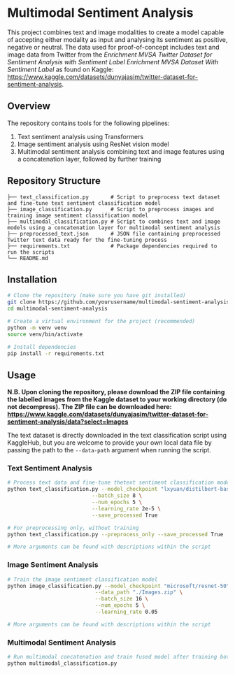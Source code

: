 # Multimodal Sentiment Analysis

This project combines text and image modalities to create a model capable of accepting either modality as input and analysing its sentiment as positive, negative or neutral. The data used for proof-of-concept includes text and image data from Twitter from the _Enrichment MVSA Twitter Dataset for Sentiment Analysis with Sentiment Label
Enrichment MVSA Dataset With Sentiment Label_ as found on Kaggle: https://www.kaggle.com/datasets/dunyajasim/twitter-dataset-for-sentiment-analysis.

## Overview

The repository contains tools for the following pipelines:
1. Text sentiment analysis using Transformers
2. Image sentiment analysis using ResNet vision model
3. Multimodal sentiment analysis combining text and image features using a concatenation layer, followed by further training 

## Repository Structure
```
├── text_classification.py       # Script to preprocess text dataset and fine-tune text sentiment classification model
├── image_classification.py      # Script to preprocess images and training image sentiment classification model
├── multimodal_classification.py # Script to combines text and image models using a concatenation layer for multimodal sentiment analysis
├── preprocessed_text.json       # JSON file containing preprocessed Twitter text data ready for the fine-tuning process
├── requirements.txt             # Package dependencies required to run the scripts
└── README.md
```
## Installation

```bash
# Clone the repository (make sure you have git installed)
git clone https://github.com/yourusername/multimodal-sentiment-analysis.git
cd multimodal-sentiment-analysis

# Create a virtual environment for the project (recommended)
python -m venv venv
source venv/bin/activate  

# Install dependencies
pip install -r requirements.txt
```

## Usage
**N.B. Upon cloning the repository, please download the ZIP file containing the labelled images from the Kaggle dataset to your working directory (do not decompress). The ZIP file can be downloaded here: https://www.kaggle.com/datasets/dunyajasim/twitter-dataset-for-sentiment-analysis/data?select=Images**

The text dataset is directly downloaded in the text classification script using KaggleHub, but you are welcome to provide your own local data file by passing the path to the ```--data-path``` argument when running the script.

### Text Sentiment Analysis

```bash
# Process text data and fine-tune thetext sentiment classification model
python text_classification.py --model_checkpoint "lxyuan/distilbert-base-multilingual-cased-sentiments-student" \
                           --batch_size 8 \
                           --num_epochs 5 \
                           --learning_rate 2e-5 \
                           --save_processed True

# For preprocessing only, without training 
python text_classification.py --preprocess_only --save_processed True

# More arguments can be found with descriptions within the script
```

### Image Sentiment Analysis

```bash
# Train the image sentiment classification model
python image_classification.py --model_checkpoint "microsoft/resnet-50" \
                            --data_path "./Images.zip" \
                            --batch_size 16 \
                            --num_epochs 5 \
                            --learning_rate 0.05

# More arguments can be found with descriptions within the script
```

### Multimodal Sentiment Analysis

```bash
# Run multimodal concatenation and train fused model after training both text and image models
python multimodal_classification.py
```

